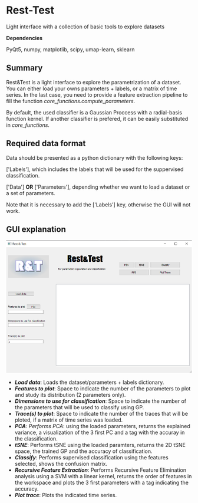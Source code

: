 # Rest-Test
Light interface with a collection of basic tools to explore datasets

**Dependencies**

PyQt5,
numpy,
matplotlib,
scipy,
umap-learn,
sklearn

## Summary 

Rest&Test is a light interface to explore the parametrization of a dataset. You can either load your owns parameters + labels, or a matrix of time series. In the last case, you need to provide a feature extraction pipeline to fill the function *core_functions.compute_parameters*.

By default, the used classifier is a Gaussian Proccess with a radial-basis function kernel. If another classifier is prefered, it can be easily substituted in *core_functions*.

## Required data format

Data should be presented as a python dictionary with the following keys:

['Labels'], which includes the labels that will be used for the suppervised classification.

['Data'] **OR** ['Parameters'], depending whether we want to load a dataset or a set of parameters.

Note that it is necessary to add the ['Labels'] key, otherwise the GUI will not work.

## GUI explanation

![Interface](https://github.com/Alegre-Cortes/Rest-Test/blob/main/Interface.PNG)

* _**Load data**_: Loads the dataset/parameters + labels dictionary.
* _**Features to plot**_: Space to indicate the number of the parameters to plot and study its distribution (2 parameters only).
* _**Dimensions to use for classification**_: Space to indicate the number of the parameters that will be used to classify using GP.
* _**Trace(s) to plot**_: Space to indicate the number of the traces that will be ploted, if a matrix of time series was loaded.
* _**PCA**: Performs PCA_: using the loaded parameters, returns the explained variance, a visualization of the 3 first PC and a tag with the accuray in the classification.
* _**tSNE**_: Performs tSNE using the loaded paramters, returns the 2D tSNE space, the trained GP and the accuracy of classification.
* _**Classify**_: Performs supervised classification using the features selected, shows the confusion matrix.
* _**Recursive Feature Extraction**_: Performs Recursive Feature Elimination analysis using a SVM with a linear kernel, returns the order of features in the workspace and plots the 3 first parameters with a tag indicating the accuracy.
* _**Plot trace**_: Plots the indicated time series.

